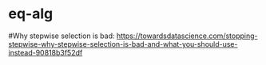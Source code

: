 # eq-alg
#Why stepwise selection is bad: https://towardsdatascience.com/stopping-stepwise-why-stepwise-selection-is-bad-and-what-you-should-use-instead-90818b3f52df
